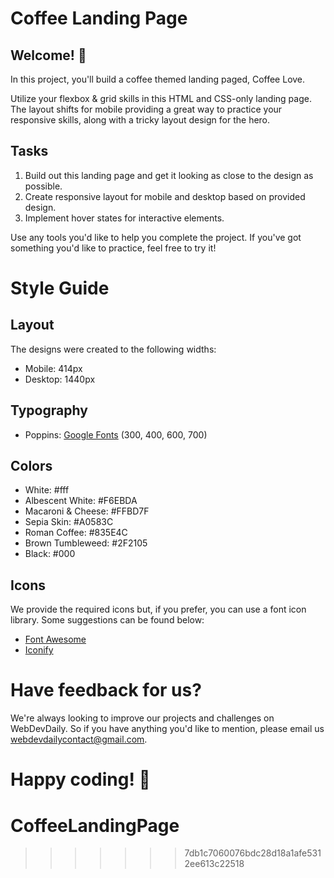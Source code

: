 # Coffee Landing Page

## Welcome! 👋

In this project, you'll build a coffee themed landing paged, Coffee Love.

Utilize your flexbox & grid skills in this HTML and CSS-only landing page. The layout shifts for mobile providing a great way to practice your responsive skills, along with a tricky layout design for the hero.

## Tasks

1. Build out this landing page and get it looking as close to the design as possible.
2. Create responsive layout for mobile and desktop based on provided design.
3. Implement hover states for interactive elements.

Use any tools you'd like to help you complete the project. If you've got something you'd like to practice, feel free to try it!

# Style Guide

## Layout

The designs were created to the following widths:

- Mobile: 414px
- Desktop: 1440px

## Typography

- Poppins: [Google Fonts](https://fonts.google.com/specimen/Poppins) (300, 400, 600, 700)

## Colors

- White: #fff
- Albescent White: #F6EBDA
- Macaroni & Cheese: #FFBD7F
- Sepia Skin: #A0583C
- Roman Coffee: #835E4C
- Brown Tumbleweed: #2F2105
- Black: #000

## Icons

We provide the required icons but, if you prefer, you can use a font icon library. Some suggestions can be found below:

- [Font Awesome](https://fontawesome.com)
- [Iconify](https://iconify.design/)

# Have feedback for us?

We're always looking to improve our projects and challenges on WebDevDaily. So if you have anything you'd like to mention, please email us webdevdailycontact@gmail.com.

**Happy coding!** 🚀
=======
# CoffeeLandingPage
>>>>>>> 7db1c7060076bdc28d18a1afe5312ee613c22518
